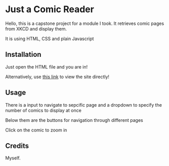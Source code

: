 # Just a Comic Reader

Hello, this is a capstone project for a module I took. It retrieves comic pages from XKCD and display them.

It is using HTML, CSS and plain Javascript

## Installation

Just open the HTML file and you are in!

Alternatively, use [this link](https://raw.githack.com/junhuitan2017/ComicReader/main/manga.html) to view the site directly!

## Usage

There is a input to navigate to sepcific page and a dropdown to specify the number of comics to display at once

Below them are the buttons for navigation through different pages

Click on the comic to zoom in

## Credits

Myself.